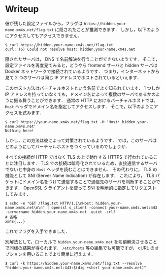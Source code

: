 # Writeup
彼が残した設定ファイルから，フラグは `https://hidden.your-name.xm4s.net/flag.txt` に隠されたことが推測できます．
しかし，以下のようにアクセスしてもアクセスできません．

```console
$ curl https://hidden.your-name.xm4s.net/flag.txt
curl: (6) Could not resolve host: hidden.your-name.xm4s.net
```

隠されたサーバは， DNS で名前解決を行うことができないようです．
そこで，設定ファイルを再度見てみると，どうやら frontend サーバと hidden サーバは Docker ネットワークで接続されているようです．
つまり，インターネットから見て 2 つのサーバは同じ IP アドレスでホストされているといえます．

このホスト方法はバーチャルホストという名前でよく知られています．
1 つしか IP アドレスを持っていなくても，ドメイン名によって複数のサーバであるかのように振る舞うことができます．
通常の HTTP におけるバーチャルホストでは， `Host` ヘッダでドメイン名を指定してアクセスします．
そこで，以下のようにアクセスを試みます．

```console
$ curl https://your-name.xm4s.net/flag.txt -H 'Host: hidden.your-name.xm4s.net'
Nothing here!
```

しかし，この方法は彼によって対策されているようです．
では，このサーバはどのようにしてバーチャルホストをつくっているのでしょうか．

すべての接続が HTTP ではなく TLS の上で動作する HTTPS で行われていることに注目します．
TLS での接続は暗号化されているため，直接通信するサーバでないと中身の `Host` ヘッダを読むことはできません．
その代わりに， TLS の機能として SNI (Server Name Indication) が存在します．
これにより， TLS パケットにドメイン名をつけて送信することで通信先のサーバを判断することができます．
OpenSSL クライアントを使って SNI を明示的に指定してリクエストしてみます．

```console
$ echo -e "GET /flag.txt HTTP/1.1\nHost: hidden.your-name.xm4s.net\n\n" | openssl s_client -connect your-name.xm4s.net:443 -servername hidden.your-name.xm4s.net -quiet -crlf
# 省略
xm4s{...}
```

これでフラグを入手できました．

別解法として，ローカルで `hidden.your-name.xm4s.net` を名前解決させることで同様の結果が得られます．
`/etc/hosts` 等の編集でも可能ですが， cURL のオプションを用いることでより簡単に行えます．

```console
$ curl -k https://hidden.your-name.xm4s.net/flag.txt --resolve "hidden.your-name.xm4s.net:443:$(dig +short your-name.xm4s.net)"
```
